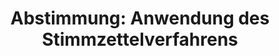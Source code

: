 ---
layout: abstimmung
title: "Abstimmung: Anwendung des Stimmzettelverfahrens"
categories:
 - Todo
tags:
 - Todo
abstimmung:
 legislaturperiode: 18
 bundestagssitzung: 134
 abstimmung: 1
links:
 - title: https://www.bundestag.de/parlament/plenum/abstimmung/abstimmung?id=370
   url: https://www.bundestag.de/parlament/plenum/abstimmung/abstimmung?id=370
data:
 - title: Abstimmungsergebnis 20151106_1-data.pdf
   url: /res/abstimmungsliste/20151106_1-data.pdf
 - title: Abstimmungsergebnis 20151106_1_xls-data.csv
   url: /res/abstimmungsliste/analyses/20151106_1_xls-data.csv
preview: |
     Deutscher Bundestag
    
     134. Sitzung des Deutschen Bundestages
     am Freitag, 6.November 2015
    
     Endgültiges Ergebnis der Namentlichen Abstimmung Nr. 1
    
     Anwendung des Stimmzettelverfahrens unter Abweichung von der Geschäftsordnung
    
     Abgegebene Stimmen insgesamt:
    
     586
    
     Nicht abgegebene Stimmen:
     Ja-Stimmen:
    
     44
     525
    
     Nein-Stimmen:
    
     61
    
     Enthaltungen:
    
     0
    
     Ungültige:
    
     0
    
     Berlin, den 06.11.2015
    
     Beginn:
     Ende:
    
     9:10
     9:13
---